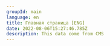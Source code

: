 ```yaml
---
groupId: main
language: en
title: Главная страница [ENG]
date: 2022-08-06T15:27:46.785Z
description: This data come from CMS
---
```

